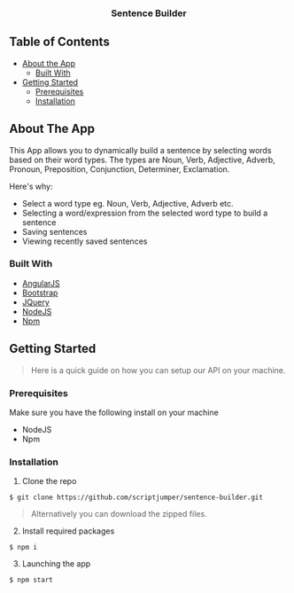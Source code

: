 <p align="center">
  <h3 align="center">Sentence Builder</h3>
</p>

## Table of Contents

- [About the App](#about-the-app)
  - [Built With](#built-with)
- [Getting Started](#getting-started)
  - [Prerequisites](#prerequisites)
  - [Installation](#installation)

## About The App

This App allows you to dynamically build a sentence by selecting words based on their word types. The types are Noun, Verb, Adjective, Adverb, Pronoun, Preposition, Conjunction, Determiner, Exclamation.

Here's why:

- Select a word type eg. Noun, Verb, Adjective, Adverb etc.
- Selecting a word/expression from the selected word type to build a sentence
- Saving sentences
- Viewing recently saved sentences

### Built With

- [AngularJS](https://angular.io/)
- [Bootstrap](https://getbootstrap.com/)
- [JQuery](https://jquery.com/)
- [NodeJS](https://nodejs.org/en/)
- [Npm](https://www.npmjs.com/)

## Getting Started

> Here is a quick guide on how you can setup our API on your machine.

### Prerequisites

Make sure you have the following install on your machine

- NodeJS
- Npm

### Installation

1. Clone the repo

```shell
$ git clone https://github.com/scriptjumper/sentence-builder.git
```

> Alternatively you can download the zipped files.

2. Install required packages

```shell
$ npm i
```

3. Launching the app

```shell
$ npm start
```
